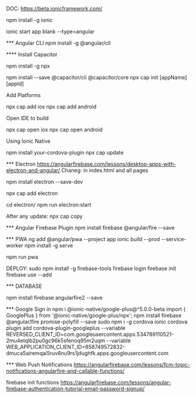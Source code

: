 DOC: https://beta.ionicframework.com/

npm install -g ionic

ionic start app blank --type=angular


*** Angular CLI
npm install -g @angular/cli

**** Install Capacitor

npm install -g npx

npm install --save @capacitor/cli @capacitor/core
npx cap init [appName] [appId]

Add Platforms

npx cap add ios
npx cap add android

Open IDE to build

npx cap open ios
npx cap open android

Using Ionic Native

npm install your-cordova-plugin
npx cap update

*** Electron
https://angularfirebase.com/lessons/desktop-apps-with-electron-and-angular/
Chaneg: <base href="./"> in index.html and all pages

npm install electron --save-dev

npx cap add electron

cd electron/
npm run electron:start


After any update: npx cap copy

*** Angular Firebase Plugin
npm install firebase @angular/fire --save

*** PWA
ng add @angular/pwa --project app
ionic build --prod  --service-worker
npm install -g serve

npm run pwa

DEPLOY:
sudo npm install -g firebase-tools
firebase login
firebase init
firebase use --add

*** DATABASE

npm install firebase angularfire2 --save

*** Google Sign in
npm i @ionic-native/google-plus@^5.0.0-beta
import { GooglePlus } from '@ionic-native/google-plus/npx';
npm install firebase @angular/fire promise-polyfill --save
sudo npm i -g cordova
ionic cordova plugin add cordova-plugin-googleplus --variable REVERSED_CLIENT_ID=com.googleusercontent.apps.534789110521-2mu4etqlb2pu0gc96k5sfenoq95m2uqm --variable WEB_APPLICATION_CLIENT_ID=858749572832-dmuca5airemqai5ruv6nu9rs1jdughfk.apps.googleusercontent.com

*** Web Push Notifications
https://angularfirebase.com/lessons/fcm-topic-notifications-angularfire-and-callable-functions/

firebase init functions
https://angularfirebase.com/lessons/angular-firebase-authentication-tutorial-email-password-signup/